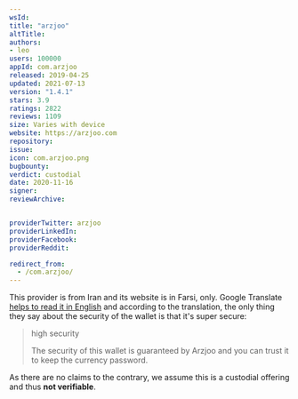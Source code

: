 ```yaml
---
wsId: 
title: "arzjoo"
altTitle: 
authors:
- leo
users: 100000
appId: com.arzjoo
released: 2019-04-25
updated: 2021-07-13
version: "1.4.1"
stars: 3.9
ratings: 2822
reviews: 1109
size: Varies with device
website: https://arzjoo.com
repository: 
issue: 
icon: com.arzjoo.png
bugbounty: 
verdict: custodial
date: 2020-11-16
signer: 
reviewArchive:


providerTwitter: arzjoo
providerLinkedIn: 
providerFacebook: 
providerReddit: 

redirect_from:
  - /com.arzjoo/
---
```



This provider is from Iran and its website is in Farsi, only. Google Translate
[helps to read it in English](https://translate.google.com/translate?hl=en&sl=auto&tl=en&u=https%3A%2F%2Farzjoo.com%2F)
and according to the translation, the only thing they say about the security of
the wallet is that it's super secure:

> high security
> 
> The security of this wallet is guaranteed by Arzjoo and you can trust it to
  keep the currency password.

As there are no claims to the contrary, we assume this is a custodial offering
and thus **not verifiable**.
